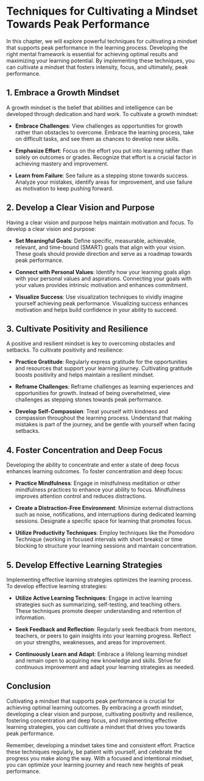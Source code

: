 Techniques for Cultivating a Mindset Towards Peak Performance
========================================================================

In this chapter, we will explore powerful techniques for cultivating a mindset that supports peak performance in the learning process. Developing the right mental framework is essential for achieving optimal results and maximizing your learning potential. By implementing these techniques, you can cultivate a mindset that fosters intensity, focus, and ultimately, peak performance.

1\. Embrace a Growth Mindset
---------------------------

A growth mindset is the belief that abilities and intelligence can be developed through dedication and hard work. To cultivate a growth mindset:

* **Embrace Challenges**: View challenges as opportunities for growth rather than obstacles to overcome. Embrace the learning process, take on difficult tasks, and see them as chances to develop new skills.

* **Emphasize Effort**: Focus on the effort you put into learning rather than solely on outcomes or grades. Recognize that effort is a crucial factor in achieving mastery and improvement.

* **Learn from Failure**: See failure as a stepping stone towards success. Analyze your mistakes, identify areas for improvement, and use failure as motivation to keep pushing forward.

2\. Develop a Clear Vision and Purpose
-------------------------------------

Having a clear vision and purpose helps maintain motivation and focus. To develop a clear vision and purpose:

* **Set Meaningful Goals**: Define specific, measurable, achievable, relevant, and time-bound (SMART) goals that align with your vision. These goals should provide direction and serve as a roadmap towards peak performance.

* **Connect with Personal Values**: Identify how your learning goals align with your personal values and aspirations. Connecting your goals with your values provides intrinsic motivation and enhances commitment.

* **Visualize Success**: Use visualization techniques to vividly imagine yourself achieving peak performance. Visualizing success enhances motivation and helps build confidence in your ability to succeed.

3\. Cultivate Positivity and Resilience
--------------------------------------

A positive and resilient mindset is key to overcoming obstacles and setbacks. To cultivate positivity and resilience:

* **Practice Gratitude**: Regularly express gratitude for the opportunities and resources that support your learning journey. Cultivating gratitude boosts positivity and helps maintain a resilient mindset.

* **Reframe Challenges**: Reframe challenges as learning experiences and opportunities for growth. Instead of being overwhelmed, view challenges as stepping stones towards peak performance.

* **Develop Self-Compassion**: Treat yourself with kindness and compassion throughout the learning process. Understand that making mistakes is part of the journey, and be gentle with yourself when facing setbacks.

4\. Foster Concentration and Deep Focus
--------------------------------------

Developing the ability to concentrate and enter a state of deep focus enhances learning outcomes. To foster concentration and deep focus:

* **Practice Mindfulness**: Engage in mindfulness meditation or other mindfulness practices to enhance your ability to focus. Mindfulness improves attention control and reduces distractions.

* **Create a Distraction-Free Environment**: Minimize external distractions such as noise, notifications, and interruptions during dedicated learning sessions. Designate a specific space for learning that promotes focus.

* **Utilize Productivity Techniques**: Employ techniques like the Pomodoro Technique (working in focused intervals with short breaks) or time blocking to structure your learning sessions and maintain concentration.

5\. Develop Effective Learning Strategies
----------------------------------------

Implementing effective learning strategies optimizes the learning process. To develop effective learning strategies:

* **Utilize Active Learning Techniques**: Engage in active learning strategies such as summarizing, self-testing, and teaching others. These techniques promote deeper understanding and retention of information.

* **Seek Feedback and Reflection**: Regularly seek feedback from mentors, teachers, or peers to gain insights into your learning progress. Reflect on your strengths, weaknesses, and areas for improvement.

* **Continuously Learn and Adapt**: Embrace a lifelong learning mindset and remain open to acquiring new knowledge and skills. Strive for continuous improvement and adapt your learning strategies as needed.

Conclusion
----------

Cultivating a mindset that supports peak performance is crucial for achieving optimal learning outcomes. By embracing a growth mindset, developing a clear vision and purpose, cultivating positivity and resilience, fostering concentration and deep focus, and implementing effective learning strategies, you can cultivate a mindset that drives you towards peak performance.

Remember, developing a mindset takes time and consistent effort. Practice these techniques regularly, be patient with yourself, and celebrate the progress you make along the way. With a focused and intentional mindset, you can optimize your learning journey and reach new heights of peak performance.
